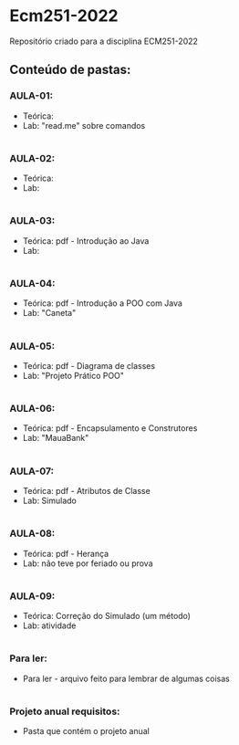 # Ecm251-2022
Repositório criado para a disciplina ECM251-2022

## Conteúdo de pastas:

### AULA-01:
- Teórica:
- Lab: "read.me" sobre comandos

#
### AULA-02:
- Teórica:
- Lab:

#
### AULA-03:
- Teórica: pdf - Introdução ao Java
- Lab:

#
### AULA-04:
- Teórica: pdf - Introdução a POO com Java
- Lab: "Caneta"

#
### AULA-05:
- Teórica: pdf - Diagrama de classes
- Lab: "Projeto Prático POO" 

#
### AULA-06:
- Teórica: pdf - Encapsulamento e Construtores
- Lab: "MauaBank"

#
### AULA-07:
- Teórica: pdf - Atributos de Classe
- Lab: Simulado

#
### AULA-08:
- Teórica: pdf - Herança
- Lab: não teve por feriado ou prova 

#
### AULA-09:
- Teórica: Correção do Simulado (um método)
- Lab: atividade

#
### Para ler:
- Para ler - arquivo feito para lembrar de algumas coisas 

#
### Projeto anual requisitos:
- Pasta que contém o projeto anual
